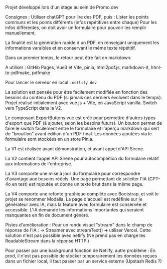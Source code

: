 Projet développé lors d'un stage au sein de Promo.dev

Consignes :
Utiliser chatGPT pour lire des PDF, puis : Lister les points communs et les points différents (infos répétitives entre chaque)
Pour les infos différentes, on doit avoir un formulaire pour pouvoir les remplir manuellement.

La finalité est la génération rapide d'un PDF, en renseigant uniquement les informations varaibles et en conservant le même texte répétitif.

Dans un premier temps, le retour peut être fait en markdown.


A utiliser : GitHib Pages, Vue3 et Vite, pinia, html2pdf.js, markdown-it, html-to-pdfmake, pdfmake

Pour lancer le serveur en local : 
`netlify dev`

La solution est pensée pour être facilement modifiée en fonction des besoins du contenu du PDF (si jamais ces derniers évoluent dans le temps).
Projet réalisé initialement avec vue.js + Vite, en JavaScript vanilla.
Switch vers TypeScript dans la V2.

Le composant ExportButtons.vue est créé pour permettre d'autres types d'export que PDF (à ajouter, selon les besoins futurs).
Un bouton permet de faire le switch facilement entre le formulaire et l'aperçu markdown qui sert de "brouillon" avant édition d'un PDF final.
Les données ajoutées via le formulaire sont stockées en un store Pinia.

La V1 est réalisée avant démonstration, et avant appel d'API Sirene.

La V2 contient l'appel API Sirene pour autocomplétion du formulaire relatif aux informations de l'entreprise.

La V3 comporte une mise à jour du formulaire pour correspondre d'avantage aux besoins rééels.
Une page permettant de soliciter l'IA (GPT-4o en test) est rajoutée et donne un texte brut dans la même page.

La V4 comporte une refonte graphique complète avec Bootstrap, et voit le projet se renommer Modalia.
La page d'accueil est redéfinie sur le générateur avec IA, mais la feature avec formulaire est conservée et accessible.
L'IA demande les informations importantes qui seraient manquantes en fin de document généré.


Pistes d'amélioration :
Pour un rendu visuel "stream" dans le champ de réponse de l'IA :
-> Streamer avec streamText() ➜ utiliser Vercel.
Cette solution n'est pas possible avec netlify (Ne prend pas en charge les ReadableStream dans la réponse HTTP.)

Pour passer par une background fonction de Netlify, autre problème :
En prod, il n'est pas possible de stocker temporairement les données reçues dans un fichier local, il faut passer par un service externe (Upstash Redis ?)